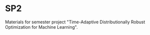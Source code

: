 # SP2
Materials for semester project "Time-Adaptive Distributionally Robust Optimization for Machine Learning".
